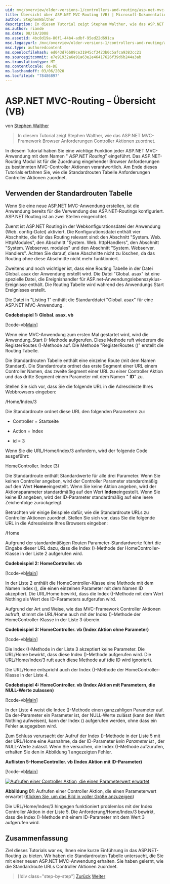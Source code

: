 ```yaml
---
uid: mvc/overview/older-versions-1/controllers-and-routing/asp-net-mvc-routing-overview-vb
title: Übersicht über ASP.NET MVC-Routing (VB) | Microsoft-Dokumentation
author: StephenWalther
description: In diesem Tutorial zeigt Stephen Walther, wie das ASP.NET MVC-Framework Browser Anforderungen Controller Aktionen zuordnet.
ms.author: riande
ms.date: 08/19/2008
ms.assetid: 4bc8d19a-80f1-44b4-adbf-95ed22d691ca
msc.legacyurl: /mvc/overview/older-versions-1/controllers-and-routing/asp-net-mvc-routing-overview-vb
msc.type: authoredcontent
ms.openlocfilehash: ed043d76b89ce31945cf3423b0c5afca9383cc21
ms.sourcegitcommit: e7e91932a6e91a63e2e46417626f39d6b244a3ab
ms.translationtype: MT
ms.contentlocale: de-DE
ms.lasthandoff: 03/06/2020
ms.locfileid: "78486897"
---
```

# <a name="aspnet-mvc-routing-overview-vb"></a>ASP.NET MVC-Routing – Übersicht (VB)

von [Stephen Walther](https://github.com/StephenWalther)

> In diesem Tutorial zeigt Stephen Walther, wie das ASP.NET MVC-Framework Browser Anforderungen Controller Aktionen zuordnet.

In diesem Tutorial haben Sie eine wichtige Funktion jeder ASP.NET MVC-Anwendung mit dem Namen " *ASP.NET Routing*" eingeführt. Das ASP.NET-Routing Modul ist für die Zuordnung eingehender Browser Anforderungen zu bestimmten MVC-Controller Aktionen verantwortlich. Am Ende dieses Tutorials erfahren Sie, wie die Standardrouten Tabelle Anforderungen Controller Aktionen zuordnet.

## <a name="using-the-default-route-table"></a>Verwenden der Standardrouten Tabelle

Wenn Sie eine neue ASP.NET MVC-Anwendung erstellen, ist die Anwendung bereits für die Verwendung des ASP.NET-Routings konfiguriert. ASP.NET Routing ist an zwei Stellen eingerichtet.

Zuerst ist ASP.NET Routing in der Webkonfigurationsdatei der Anwendung (Web. config-Datei) aktiviert. Die Konfigurationsdatei enthält vier Abschnitte, die für das Routing relevant sind: den Abschnitt "System. Web. HttpModules", den Abschnitt "System. Web. httpHandlers", den Abschnitt "System. Webserver. modules" und den Abschnitt "System. Webserver. Handlers". Achten Sie darauf, diese Abschnitte nicht zu löschen, da das Routing ohne diese Abschnitte nicht mehr funktioniert.

Zweitens und noch wichtiger ist, dass eine Routing Tabelle in der Datei Global. asax der Anwendung erstellt wird. Die Datei "Global. asax" ist eine spezielle Datei, die Ereignishandler für ASP.net-Anwendungslebenszyklus-Ereignisse enthält. Die Routing Tabelle wird während des Anwendungs Start Ereignisses erstellt.

Die Datei in "Listing 1" enthält die Standarddatei "Global. asax" für eine ASP.NET MVC-Anwendung.

**Codebeispiel 1: Global. asax. vb**

[!code-vb[Main](asp-net-mvc-routing-overview-vb/samples/sample1.vb)]

Wenn eine MVC-Anwendung zum ersten Mal gestartet wird, wird die Anwendung\_Start ()-Methode aufgerufen. Diese Methode ruft wiederum die RegisterRoutes ()-Methode auf. Die Methode "RegisterRoutes ()" erstellt die Routing Tabelle.

Die Standardrouten Tabelle enthält eine einzelne Route (mit dem Namen Standard). Die Standardroute ordnet das erste Segment einer URL einem Controller Namen, das zweite Segment einer URL zu einer Controller Aktion und das dritte Segment einem Parameter mit dem Namen " **ID**" zu.

Stellen Sie sich vor, dass Sie die folgende URL in die Adressleiste Ihres Webbrowsers eingeben:

/Home/Index/3

Die Standardroute ordnet diese URL den folgenden Parametern zu:

- Controller = Startseite

- Action = Index

- id = 3

Wenn Sie die URL/Home/Index/3 anfordern, wird der folgende Code ausgeführt:

HomeController. Index (3)

Die Standardroute enthält Standardwerte für alle drei Parameter. Wenn Sie keinen Controller angeben, wird der Controller Parameter standardmäßig auf den Wert **Home**eingestellt. Wenn Sie keine Aktion angeben, wird der Aktionsparameter standardmäßig auf den Wert **Index**eingestellt. Wenn Sie keine ID angeben, wird der ID-Parameter standardmäßig auf eine leere Zeichenfolge zurückgelegt.

Betrachten wir einige Beispiele dafür, wie die Standardroute URLs zu Controller Aktionen zuordnet. Stellen Sie sich vor, dass Sie die folgende URL in die Adressleiste Ihres Browsers eingeben:

/Home

Aufgrund der standardmäßigen Routen Parameter-Standardwerte führt die Eingabe dieser URL dazu, dass die Index ()-Methode der HomeController-Klasse in der Liste 2 aufgerufen wird.

**Codebeispiel 2: HomeController. vb**

[!code-vb[Main](asp-net-mvc-routing-overview-vb/samples/sample2.vb)]

In der Liste 2 enthält die HomeController-Klasse eine Methode mit dem Namen Index (), die einen einzelnen Parameter mit dem Namen ID akzeptiert. Die URL/Home bewirkt, dass die Index ()-Methode mit dem Wert Nothing als Wert des ID-Parameters aufgerufen wird.

Aufgrund der Art und Weise, wie das MVC-Framework Controller Aktionen aufruft, stimmt die URL/Home auch mit der Index ()-Methode der HomeController-Klasse in der Liste 3 überein.

**Codebeispiel 3: HomeController. vb (Index Aktion ohne Parameter)**

[!code-vb[Main](asp-net-mvc-routing-overview-vb/samples/sample3.vb)]

Die Index ()-Methode in der Liste 3 akzeptiert keine Parameter. Die URL/Home bewirkt, dass diese Index ()-Methode aufgerufen wird. Die URL/Home/Index/3 ruft auch diese Methode auf (die ID wird ignoriert).

Die URL/Home entspricht auch der Index ()-Methode der HomeController-Klasse in der Liste 4.

**Codebeispiel 4: HomeController. vb (Index Aktion mit Parametern, die NULL-Werte zulassen)**

[!code-vb[Main](asp-net-mvc-routing-overview-vb/samples/sample4.vb)]

In der Liste 4 weist die Index ()-Methode einen ganzzahligen Parameter auf. Da der-Parameter ein Parameter ist, der NULL-Werte zulässt (kann den Wert Nothing aufweisen), kann der Index () aufgerufen werden, ohne dass ein Fehler ausgegeben wird.

Zum Schluss verursacht der Aufruf der Index ()-Methode in der Liste 5 mit der URL/Home eine Ausnahme, da der ID-Parameter *kein Parameter ist* , der NULL-Werte zulässt. Wenn Sie versuchen, die Index ()-Methode aufzurufen, erhalten Sie den in Abbildung 1 angezeigten Fehler.

**Auflisten 5-HomeController. vb (Index Aktion mit ID-Parameter)**

[!code-vb[Main](asp-net-mvc-routing-overview-vb/samples/sample5.vb)]

[![Aufrufen einer Controller Aktion, die einen Parameterwert erwartet](asp-net-mvc-routing-overview-vb/_static/image1.jpg)](asp-net-mvc-routing-overview-vb/_static/image1.png)

**Abbildung 01**: Aufrufen einer Controller Aktion, die einen Parameterwert erwartet ([Klicken Sie, um das Bild in voller Größe anzuzeigen](asp-net-mvc-routing-overview-vb/_static/image2.png))

Die URL/Home/Index/3 hingegen funktioniert problemlos mit der Index Controller Aktion in der Liste 5. Die Anforderung/Home/Index/3 bewirkt, dass die Index ()-Methode mit einem ID-Parameter mit dem Wert 3 aufgerufen wird.

## <a name="summary"></a>Zusammenfassung

Ziel dieses Tutorials war es, Ihnen eine kurze Einführung in das ASP.NET-Routing zu bieten. Wir haben die Standardrouten Tabelle untersucht, die Sie mit einer neuen ASP.NET MVC-Anwendung erhalten. Sie haben gelernt, wie die Standardroute URLs Controller Aktionen zuordnet.

> [!div class="step-by-step"]
> [Zurück](creating-an-action-cs.md)
> [Weiter](understanding-action-filters-vb.md)
